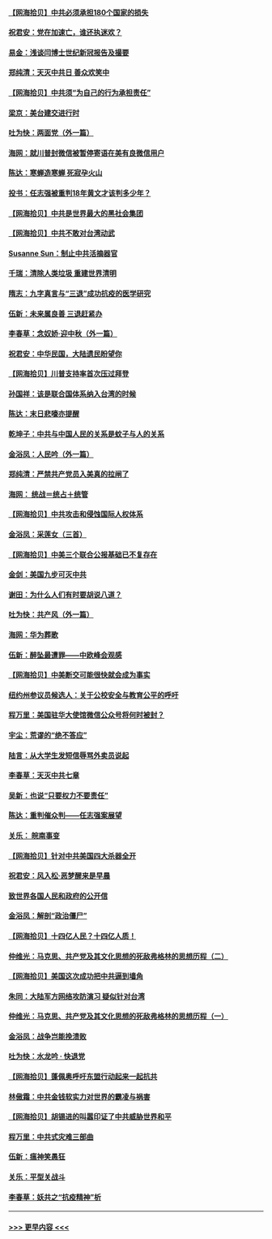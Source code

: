 #### [【网海拾贝】中共必须承担180个国家的损失](../pages/nsc993/n12428893.md?t=09251551) 
#### [祝君安：党在加速亡，谁还执迷欢？](../pages/nsc993/n12428652.md?t=09251551) 
#### [易金：浅谈闫博士世纪新冠报告及撮要](../pages/nsc993/n12426822.md?t=09251551) 
#### [郑纯清：天灭中共日 善众欢笑中](../pages/nsc993/n12426784.md?t=09251551) 
#### [【网海拾贝】中共须“为自己的行为承担责任”](../pages/nsc993/n12426067.md?t=09251551) 
#### [梁京：美台建交进行时](../pages/nsc993/n12424066.md?t=09251551) 
#### [吐为快：两面党（外一篇）](../pages/nsc993/n12424043.md?t=09251551) 
#### [海网：就川普封微信被暂停寄语在美有良微信用户](../pages/nsc993/n12424021.md?t=09251551) 
#### [陈达：寒蝉造寒蝉 死寂孕火山](../pages/nsc993/n12423958.md?t=09251551) 
#### [投书：任志强被重判18年黄文才该判多少年？](../pages/nsc993/n12423672.md?t=09251551) 
#### [【网海拾贝】中共是世界最大的黑社会集团](../pages/nsc993/n12423543.md?t=09251551) 
#### [【网海拾贝】中共不敢对台湾动武](../pages/nsc993/n12421418.md?t=09251551) 
#### [Susanne Sun：制止中共活摘器官](../pages/nsc993/n12419654.md?t=09251551) 
#### [千瑞：清除人类垃圾 重建世界清明](../pages/nsc993/n12419414.md?t=09251551) 
#### [隋志：九字真言与“三退”成功抗疫的医学研究](../pages/nsc993/n12419248.md?t=09251551) 
#### [伍新：未来属良善 三退赶紧办](../pages/nsc993/n12418496.md?t=09251551) 
#### [李春草：念奴娇·迎中秋（外一篇）](../pages/nsc993/n12418465.md?t=09251551) 
#### [祝君安：中华民国，大陆遗民盼望你](../pages/nsc993/n12418089.md?t=09251551) 
#### [【网海拾贝】川普支持率首次压过拜登](../pages/nsc993/n12418050.md?t=09251551) 
#### [孙国祥：该是联合国体系纳入台湾的时候](../pages/nsc993/n12417369.md?t=09251551) 
#### [陈达：末日悲嚎亦提醒](../pages/nsc993/n12416736.md?t=09251551) 
#### [乾坤子：中共与中国人民的关系是蚊子与人的关系](../pages/nsc993/n12416632.md?t=09251551) 
#### [金浴凤：人民吟（外一篇）](../pages/nsc993/n12416567.md?t=09251551) 
#### [郑纯清：严禁共产党员入美真的拉闸了](../pages/nsc993/n12416550.md?t=09251551) 
#### [海网： 统战＝统占＋统管](../pages/nsc993/n12416404.md?t=09251551) 
#### [【网海拾贝】中共攻击和侵蚀国际人权体系](../pages/nsc993/n12416250.md?t=09251551) 
#### [金浴凤：采莲女（三首）](../pages/nsc993/n12415517.md?t=09251551) 
#### [【网海拾贝】中美三个联合公报基础已不复存在](../pages/nsc993/n12415054.md?t=09251551) 
#### [金剑：美国九步可灭中共](../pages/nsc993/n12413183.md?t=09251551) 
#### [谢田：为什么人们有时要胡说八道？](../pages/nsc993/n12411861.md?t=09251551) 
#### [吐为快：共产风（外一篇）](../pages/nsc993/n12411761.md?t=09251551) 
#### [海网：华为葬歌](../pages/nsc993/n12410381.md?t=09251551) 
#### [伍新：醉坠最遭罪——中欧峰会观感](../pages/nsc993/n12410364.md?t=09251551) 
#### [【网海拾贝】中美断交可能很快就会成为事实](../pages/nsc993/n12409495.md?t=09251551) 
#### [纽约州参议员候选人：关于公校安全与教育公平的呼吁](../pages/nsc993/n12409228.md?t=09251551) 
#### [程万里：美国驻华大使馆微信公众号将何时被封？](../pages/nsc993/n12407397.md?t=09251551) 
#### [宇尘：荒谬的“绝不答应”](../pages/nsc993/n12407360.md?t=09251551) 
#### [陆言：从大学生发短信辱骂外卖员说起](../pages/nsc993/n12407285.md?t=09251551) 
#### [李春草：天灭中共七章](../pages/nsc993/n12406988.md?t=09251551) 
#### [吴新：也说“只要权力不要责任”](../pages/nsc993/n12406966.md?t=09251551) 
#### [陈达：重判催众判——任志强案展望](../pages/nsc993/n12404540.md?t=09251551) 
#### [关乐： 皖南事变](../pages/nsc993/n12404288.md?t=09251551) 
#### [【网海拾贝】针对中共美国四大杀器全开](../pages/nsc993/n12404172.md?t=09251551) 
#### [祝君安：风入松‧恶梦醒来是早晨](../pages/nsc993/n12401953.md?t=09251551) 
#### [致世界各国人民和政府的公开信](../pages/nsc993/n12401824.md?t=09251551) 
#### [金浴凤：解剖“政治僵尸”](../pages/nsc993/n12401808.md?t=09251551) 
#### [【网海拾贝】十四亿人民？十四亿人质！](../pages/nsc993/n12401708.md?t=09251551) 
#### [仲维光：马克思、共产党及其文化思想的死敌弗格林的思想历程（二）](../pages/nsc993/n12399107.md?t=09251551) 
#### [【网海拾贝】美国这次成功把中共逼到墙角](../pages/nsc993/n12400173.md?t=09251551) 
#### [朱同：大陆军方网络攻防演习 疑似针对台湾](../pages/nsc993/n12399868.md?t=09251551) 
#### [仲维光：马克思、共产党及其文化思想的死敌弗格林的思想历程（一）](../pages/nsc993/n12398341.md?t=09251551) 
#### [金浴凤：战争岂能挽溃败](../pages/nsc993/n12398855.md?t=09251551) 
#### [吐为快：水龙吟 · 快退党](../pages/nsc993/n12398849.md?t=09251551) 
#### [【网海拾贝】蓬佩奥呼吁东盟行动起来一起抗共](../pages/nsc993/n12398291.md?t=09251551) 
#### [林傲霜：中共金钱软实力对世界的霸凌与祸害](../pages/nsc993/n12397515.md?t=09251551) 
#### [【网海拾贝】胡锡进的叫嚣印证了中共威胁世界和平](../pages/nsc993/n12397455.md?t=09251551) 
#### [程万里：中共式灾难三部曲](../pages/nsc993/n12397106.md?t=09251551) 
#### [伍新：瘟神笑愚狂](../pages/nsc993/n12397052.md?t=09251551) 
#### [关乐：平型关战斗](../pages/nsc993/n12395387.md?t=09251551) 
#### [李春草：妖共之“抗疫精神”析](../pages/nsc993/n12395240.md?t=09251551) 

----
#### [ >>> 更早内容 <<< ](../indexes/nsc993-earlier.md)
